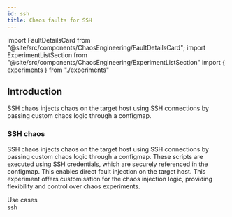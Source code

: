 ```yaml
---
id: ssh
title: Chaos faults for SSH
---
```


<!-- Import statement for Custom Components -->

import FaultDetailsCard from "@site/src/components/ChaosEngineering/FaultDetailsCard";
import ExperimentListSection from "@site/src/components/ChaosEngineering/ExperimentListSection"
import { experiments } from "./experiments"

<!-- Heading Description -->

## Introduction

SSH chaos injects chaos on the target host using SSH connections by passing custom chaos logic through a configmap.

<ExperimentListSection experiments={experiments} />

<FaultDetailsCard category="ssh">

### SSH chaos

SSH chaos injects chaos on the target host using SSH connections by passing custom chaos logic through a configmap. These scripts are executed using SSH credentials, which are securely referenced in the configmap. This enables direct fault injection on the target host. This experiment offers customisation for the chaos injection logic, providing flexibility and control over chaos experiments.

<accordion color="green">
    <summary>Use cases</summary>
ssh
</accordion>

</FaultDetailsCard>
